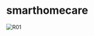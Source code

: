# smarthomecare

![R01](https://user-images.githubusercontent.com/77201717/123232398-b43a2c80-d50b-11eb-8e7d-1fa0ed74990b.png)


